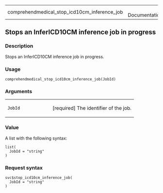 <table style="width: 100%;">
<tbody>
<tr class="odd">
<td>comprehendmedical_stop_icd10cm_inference_job</td>
<td style="text-align: right;">R Documentation</td>
</tr>
</tbody>
</table>

## Stops an InferICD10CM inference job in progress

### Description

Stops an InferICD10CM inference job in progress.

### Usage

    comprehendmedical_stop_icd10cm_inference_job(JobId)

### Arguments

<table>
<colgroup>
<col style="width: 35%" />
<col style="width: 65%" />
</colgroup>
<tbody>
<tr class="odd">
<td><code
id="comprehendmedical_stop_icd10cm_inference_job_:_JobId">JobId</code></td>
<td><p>[required] The identifier of the job.</p></td>
</tr>
</tbody>
</table>

### Value

A list with the following syntax:

    list(
      JobId = "string"
    )

### Request syntax

    svc$stop_icd10cm_inference_job(
      JobId = "string"
    )
